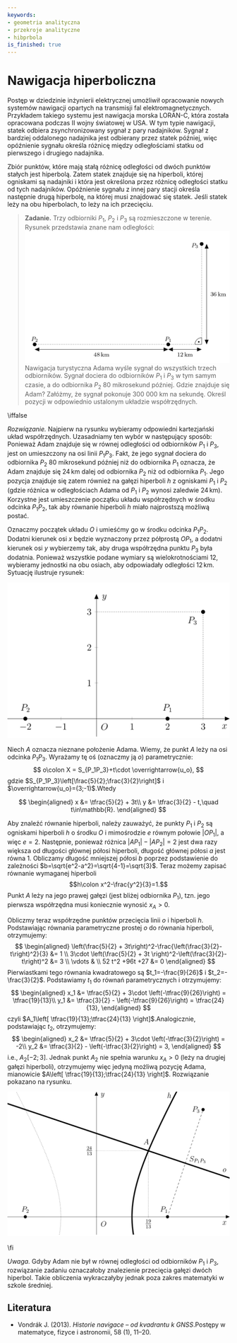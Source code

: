 ```yaml
---
keywords:
- geometria analityczna
- przekroje analityczne
- hibprbola
is_finished: true
---
```


# Nawigacja hiperboliczna

Postęp w dziedzinie inżynierii elektrycznej umożliwił opracowanie nowych systemów nawigacji
opartych na transmisji fal elektromagnetycznych.
Przykładem takiego systemu jest nawigacja morska LORAN-C,
która została opracowana podczas II wojny światowej w USA.
W tym typie nawigacji,
statek odbiera zsynchronizowany sygnał z pary nadajników.
Sygnał z bardziej oddalonego nadajnika jest odbierany przez statek później,
więc opóźnienie sygnału określa różnicę między odległościami statku od pierwszego i drugiego nadajnika.

Zbiór punktów, które mają stałą różnicę odległości
od dwóch punktów stałych jest hiperbolą.
Zatem statek znajduje się na hiperboli,
której ogniskami są nadajniki i która jest określona przez
 różnicę odległości statku od tych nadajników.
Opóźnienie sygnału z innej pary stacji określa następnie drugą hiperbolę, na której musi znajdować się statek. Jeśli statek leży na obu hiperbolach,
to leży na ich przecięciu.

> **Zadanie.** Trzy odbiorniki $P_1$, $P_2$ i $P_3$ są rozmieszczone w terenie.
> Rysunek przedstawia znane nam odległości:
> ![Przydział zadania](math4you_00019_a.jpg)
> Nawigacja turystyczna Adama wyśle sygnał do wszystkich trzech odbiorników.
> Sygnał dociera do odbiorników $P_1$ i $P_3$ w tym samym czasie, a do odbiornika $P_2$ 80 mikrosekund później.
> Gdzie znajduje się Adam?
>Załóżmy, że sygnał pokonuje 300 000 km na sekundę.
> Określ pozycji w odpowiednio ustalonym układzie współrzędnych.

\iffalse

*Rozwiązanie.* Najpierw na rysunku wybieramy odpowiedni kartezjański układ współrzędnych. 
Uzasadniamy ten wybór w następujący sposób: Ponieważ Adam znajduje się w równej odległości od odbiorników $P_1$ i $P_3$, jest on umieszczony na osi linii $P_1P_3$.
Fakt, że jego sygnał dociera do odbiornika $P_2$ 80 mikrosekund później niż do odbiornika $P_1$ oznacza, że Adam znajduje się $24\,\text{km}$ dalej od odbiornika $P_2$ niż od odbiornika $P_1$.
Jego pozycja znajduje się zatem również na gałęzi hiperboli $h$ z ogniskami $P_1$ i $P_2$ (gdzie różnica w odległościach Adama od $P_1$ i $P_2$ wynosi zaledwie $24\,\text{km}$).
Korzystne jest umieszczenie początku układu współrzędnych w środku odcinka $P_1P_2$, tak aby równanie hiperboli $h$ miało najprostszą możliwą postać.

Oznaczmy początek układu $O$ i umieśćmy go w środku odcinka $P_1P_2$. Dodatni kierunek osi $x$ będzie wyznaczony przez półprostą $OP_1$, a dodatni kierunek osi $y$ wybierzemy tak, aby druga współrzędna punktu $P_3$ była dodatnia.
Ponieważ wszystkie podane wymiary są wielokrotnościami $12$, wybieramy jednostki na obu osiach, aby odpowiadały odległości $12\,\text{km}$.
Sytuację ilustruje rysunek:

![Wprowadzenie układu współrzędnych](math4you_00019_b.jpg)

Niech $A$ oznacza nieznane położenie Adama.
Wiemy, że punkt $A$ leży na osi odcinka $P_1P_3$. Wyrażamy tę oś (oznaczmy ją $o$) parametrycznie:
$$
o\colon X = S_{P_1P_3}+t\cdot \overrightarrow{u_o},
$$ 
gdzie $S_{P_1P_3}\left[\frac{5}{2};\frac{3}{2}\right]$ 
i  $\overrightarrow{u_o}=(3;-1)$.Wtedy

$$
\begin{aligned}
x &= \tfrac{5}{2} + 3t\\
y &= \tfrac{3}{2} - t,\quad t\in\mathbb{R}.
\end{aligned}
$$

Aby znaleźć równanie hiperboli, należy zauważyć, że punkty $P_1$ i $P_2$ są ogniskami hiperboli $h$ o środku $O$ i mimośrodzie $e$ równym połowie $|OP_1|$, a więc $e=2$. Następnie, ponieważ różnica $|AP_1|-|AP_2|=2$ jest dwa razy większa od długości głównej półosi hiperboli, długość głównej półosi $a$ jest równa $1$.
Obliczamy długość mniejszej półosi $b$ poprzez podstawienie do zależności
$b=\sqrt{e^2-a^2}=\sqrt{4-1}=\sqrt{3}$. 
Teraz możemy zapisać równanie wymaganej hiperboli
$$h\colon x^2-\frac{y^2}{3}=1.$$
Punkt $A$ leży na jego prawej gałęzi (jest bliżej odbiornika $P_1$),
tzn. jego pierwsza współrzędna musi koniecznie wynosić $x_A>0$.

Obliczmy teraz współrzędne punktów przecięcia
linii $o$ i hiperboli $h$.
Podstawiając równania parametryczne prostej $o$
do równania hiperboli, otrzymujemy:
$$
\begin{aligned}
\left(\frac{5}{2} + 3t\right)^2-\frac{\left(\frac{3}{2}-t\right)^2}{3} &= 1 \\
3\cdot \left(\frac{5}{2} + 3t \right)^2-\left(\frac{3}{2}-t\right)^2 &= 3 \\
\vdots & \\
52 t^2 +96t +27 &= 0 
\end{aligned}
$$
Pierwiastkami tego równania kwadratowego są $t_1=-\frac{9}{26}$ i $t_2=-\frac{3}{2}$. Podstawiamy $t_1$ do równań parametrycznych i otrzymujemy:
$$
\begin{aligned}
x_1 &= \tfrac{5}{2} + 3\cdot \left(-\tfrac{9}{26}\right) = \tfrac{19}{13}\\
y_1 &= \tfrac{3}{2} - \left(-\tfrac{9}{26}\right) = \tfrac{24}{13},
\end{aligned}
$$
czyli $A_1\left[ \tfrac{19}{13};\tfrac{24}{13} \right]$.Analogicznie, podstawiając $t_2$, otrzymujemy:
$$
\begin{aligned}
x_2 &= \tfrac{5}{2} + 3\cdot \left(-\tfrac{3}{2}\right) = -2\\
y_2 &= \tfrac{3}{2} - \left(-\tfrac{3}{2}\right) = 3,
\end{aligned}
$$
i.e., $A_2 \left[ -2;3 \right]$. 
Jednak punkt $A_2$ nie spełnia warunku $x_A > 0$ (leży na drugiej gałęzi hiperboli),
otrzymujemy więc jedyną możliwą pozycję Adama,
mianowicie $A\left[ \tfrac{19}{13};\tfrac{24}{13} \right]$. 
Rozwiązanie pokazano na rysunku.

![Rozwiązanie zadania](math4you_00019_c.jpg)

\fi

*Uwaga.* Gdyby Adam nie był w równej odległości od odbiorników $P_1$ i $P_3$,
rozwiązanie zadaniu oznaczałoby znalezienie przecięcia gałęzi dwóch hiperbol.
Takie obliczenia wykraczałyby jednak poza zakres matematyki w szkole średniej.

## Literatura

* Vondrák J. (2013). *Historie navigace – od kvadrantu k GNSS*.Postępy w matematyce, fizyce i astronomii, 58 (1), 11–20.

